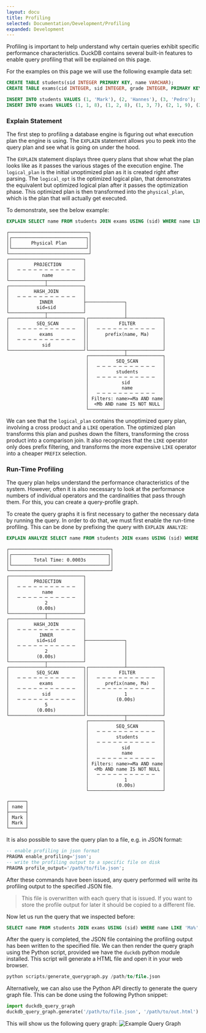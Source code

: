 ```yaml
---
layout: docu
title: Profiling
selected: Documentation/Development/Profiling
expanded: Development
---
```


Profiling is important to help understand why certain queries exhibit specific performance characteristics. DuckDB contains several built-in features to enable query profiling that will be explained on this page.

For the examples on this page we will use the following example data set:

```sql
CREATE TABLE students(sid INTEGER PRIMARY KEY, name VARCHAR);
CREATE TABLE exams(cid INTEGER, sid INTEGER, grade INTEGER, PRIMARY KEY(cid, sid));

INSERT INTO students VALUES (1, 'Mark'), (2, 'Hannes'), (3, 'Pedro');
INSERT INTO exams VALUES (1, 1, 8), (1, 2, 8), (1, 3, 7), (2, 1, 9), (2, 2, 10);
```

### Explain Statement
The first step to profiling a database engine is figuring out what execution plan the engine is using. The `EXPLAIN` statement allows you to peek into the query plan and see what is going on under the hood.

The `EXPLAIN` statement displays three query plans that show what the plan looks like as it passes the various stages of the execution engine. The `logical_plan` is the initial unoptimized plan as it is created right after parsing. The `logical_opt` is the optimized logical plan, that demonstrates the equivalent but optimized logical plan after it passes the optimization phase. This optimized plan is then transformed into the `physical_plan`, which is the plan that will actually get executed.

To demonstrate, see the below example:

```sql
EXPLAIN SELECT name FROM students JOIN exams USING (sid) WHERE name LIKE 'Ma%';
```
```
┌─────────────────────────────┐
│┌───────────────────────────┐│
││       Physical Plan       ││
│└───────────────────────────┘│
└─────────────────────────────┘
┌───────────────────────────┐
│         PROJECTION        │
│   ─ ─ ─ ─ ─ ─ ─ ─ ─ ─ ─   │
│            name           │
└─────────────┬─────────────┘
┌─────────────┴─────────────┐
│         HASH_JOIN         │
│   ─ ─ ─ ─ ─ ─ ─ ─ ─ ─ ─   │
│           INNER           ├──────────────┐
│          sid=sid          │              │
└─────────────┬─────────────┘              │
┌─────────────┴─────────────┐┌─────────────┴─────────────┐
│          SEQ_SCAN         ││           FILTER          │
│   ─ ─ ─ ─ ─ ─ ─ ─ ─ ─ ─   ││   ─ ─ ─ ─ ─ ─ ─ ─ ─ ─ ─   │
│           exams           ││      prefix(name, Ma)     │
│   ─ ─ ─ ─ ─ ─ ─ ─ ─ ─ ─   ││                           │
│            sid            ││                           │
└───────────────────────────┘└─────────────┬─────────────┘
                             ┌─────────────┴─────────────┐
                             │          SEQ_SCAN         │
                             │   ─ ─ ─ ─ ─ ─ ─ ─ ─ ─ ─   │
                             │          students         │
                             │   ─ ─ ─ ─ ─ ─ ─ ─ ─ ─ ─   │
                             │            sid            │
                             │            name           │
                             │   ─ ─ ─ ─ ─ ─ ─ ─ ─ ─ ─   │
                             │ Filters: name>=Ma AND name│
                             │  <Mb AND name IS NOT NULL │
                             └───────────────────────────┘
```

We can see that the `logical_plan` contains the unoptimized query plan, involving a cross product and a `LIKE` operation. The optimized plan transforms this plan and pushes down the filters, transforming the cross product into a comparison join. It also recognizes that the `LIKE` operator only does prefix filtering, and transforms the more expensive `LIKE` operator into a cheaper `PREFIX` selection.

### Run-Time Profiling
The query plan helps understand the performance characteristics of the system. However, often it is also necessary to look at the performance numbers of individual operators and the cardinalities that pass through them. For this, you can create a query-profile graph.

To create the query graphs it is first necessary to gather the necessary data by running the query. In order to do that, we must first enable the run-time profiling. This can be done by prefixing the query with `EXPLAIN ANALYZE`:

```sql
EXPLAIN ANALYZE SELECT name FROM students JOIN exams USING (sid) WHERE name LIKE 'Ma%';
```
```
┌─────────────────────────────────────┐
│┌───────────────────────────────────┐│
││        Total Time: 0.0003s        ││
│└───────────────────────────────────┘│
└─────────────────────────────────────┘
┌───────────────────────────┐
│         PROJECTION        │
│   ─ ─ ─ ─ ─ ─ ─ ─ ─ ─ ─   │
│            name           │
│   ─ ─ ─ ─ ─ ─ ─ ─ ─ ─ ─   │
│             2             │
│          (0.00s)          │
└─────────────┬─────────────┘
┌─────────────┴─────────────┐
│         HASH_JOIN         │
│   ─ ─ ─ ─ ─ ─ ─ ─ ─ ─ ─   │
│           INNER           │
│          sid=sid          ├──────────────┐
│   ─ ─ ─ ─ ─ ─ ─ ─ ─ ─ ─   │              │
│             2             │              │
│          (0.00s)          │              │
└─────────────┬─────────────┘              │
┌─────────────┴─────────────┐┌─────────────┴─────────────┐
│          SEQ_SCAN         ││           FILTER          │
│   ─ ─ ─ ─ ─ ─ ─ ─ ─ ─ ─   ││   ─ ─ ─ ─ ─ ─ ─ ─ ─ ─ ─   │
│           exams           ││      prefix(name, Ma)     │
│   ─ ─ ─ ─ ─ ─ ─ ─ ─ ─ ─   ││   ─ ─ ─ ─ ─ ─ ─ ─ ─ ─ ─   │
│            sid            ││             1             │
│   ─ ─ ─ ─ ─ ─ ─ ─ ─ ─ ─   ││          (0.00s)          │
│             5             ││                           │
│          (0.00s)          ││                           │
└───────────────────────────┘└─────────────┬─────────────┘
                             ┌─────────────┴─────────────┐
                             │          SEQ_SCAN         │
                             │   ─ ─ ─ ─ ─ ─ ─ ─ ─ ─ ─   │
                             │          students         │
                             │   ─ ─ ─ ─ ─ ─ ─ ─ ─ ─ ─   │
                             │            sid            │
                             │            name           │
                             │   ─ ─ ─ ─ ─ ─ ─ ─ ─ ─ ─   │
                             │ Filters: name>=Ma AND name│
                             │  <Mb AND name IS NOT NULL │
                             │   ─ ─ ─ ─ ─ ─ ─ ─ ─ ─ ─   │
                             │             1             │
                             │          (0.00s)          │
                             └───────────────────────────┘

┌──────┐
│ name │
├──────┤
│ Mark │
│ Mark │
└──────┘
```

It is also possible to save the query plan to a file, e.g. in JSON format:

```sql
-- enable profiling in json format
PRAGMA enable_profiling='json';
-- write the profiling output to a specific file on disk
PRAGMA profile_output='/path/to/file.json';
```

After these commands have been issued, any query performed will write its profiling output to the specified JSON file.

> This file is overwritten with each query that is issued. If you want to store the profile output for later it should be copied to a different file.

Now let us run the query that we inspected before:

```sql
SELECT name FROM students JOIN exams USING (sid) WHERE name LIKE 'Ma%';
```

After the query is completed, the JSON file containing the profiling output has been written to the specified file. We can then render the query graph using the Python script, provided we have the `duckdb` python module installed. This script will generate a HTML file and open it in your web browser.

```sql
python scripts/generate_querygraph.py /path/to/file.json
```

Alternatively, we can also use the Python API directly to generate the query graph file. This can be done using the following Python snippet:

```python
import duckdb_query_graph
duckdb_query_graph.generate('/path/to/file.json', '/path/to/out.html')
```

This will show us the following query graph:
![Example Query Graph](example-querygraph.png)
